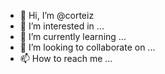 - 👋 Hi, I’m @corteiz
- 👀 I’m interested in ...
- 🌱 I’m currently learning ...
- 💞️ I’m looking to collaborate on ...
- 📫 How to reach me ...

<!---
corteiz/corteiz is a ✨ special ✨ repository because its `README.md` (this file) appears on your GitHub profile.
You can click the Preview link to take a look at your changes.
--->
